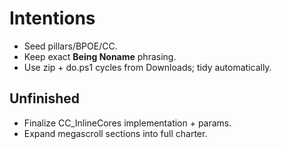 # Intentions
- Seed pillars/BPOE/CC.
- Keep exact **Being Noname** phrasing.
- Use zip + do.ps1 cycles from Downloads; tidy automatically.

## Unfinished
- Finalize CC_InlineCores implementation + params.
- Expand megascroll sections into full charter.
